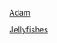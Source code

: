 [Adam](https://x.com/punsbymann/status/1860315813032427662/photo/1)

[Jellyfishes](https://www.pexels.com/photo/photo-of-green-jellyfish-2690764/)
